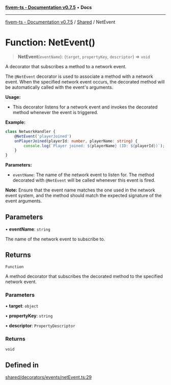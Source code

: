 [**fivem-ts - Documentation v0.7.5**](../../../README.md) • **Docs**

***

[fivem-ts - Documentation v0.7.5](../../../README.md) / [Shared](../README.md) / NetEvent

# Function: NetEvent()

> **NetEvent**(`eventName`): (`target`, `propertyKey`, `descriptor`) => `void`

A decorator that subscribes a method to a network event.

The `@NetEvent` decorator is used to associate a method with a network event. When the specified network event occurs, the decorated method will be automatically called with the event's arguments.

**Usage:**
- This decorator listens for a network event and invokes the decorated method whenever the event is triggered.

**Example:**
```ts
class NetworkHandler {
    @NetEvent('playerJoined')
    onPlayerJoined(playerId: number, playerName: string) {
        console.log(`Player joined: ${playerName} (ID: ${playerId})`);
    }
}
```

**Parameters:**
- `eventName`: The name of the network event to listen for. The method decorated with `@NetEvent` will be called whenever this event is fired.

**Note:** Ensure that the event name matches the one used in the network event system, and the method should match the expected signature of the event arguments.

## Parameters

• **eventName**: `string`

The name of the network event to subscribe to.

## Returns

`Function`

A method decorator that subscribes the decorated method to the specified network event.

### Parameters

• **target**: `object`

• **propertyKey**: `string`

• **descriptor**: `PropertyDescriptor`

### Returns

`void`

## Defined in

[shared/decorators/events/netEvent.ts:29](https://github.com/Purpose-Dev/fivem-ts/blob/main/src/shared/decorators/events/netEvent.ts#L29)
